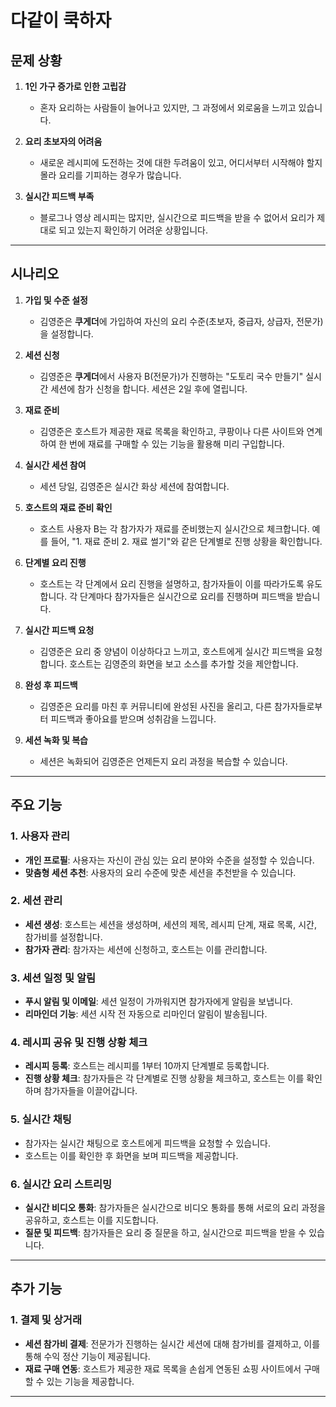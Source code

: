 # 다같이 쿡하자

## 문제 상황

1. **1인 가구 증가로 인한 고립감**
   - 혼자 요리하는 사람들이 늘어나고 있지만, 그 과정에서 외로움을 느끼고 있습니다.
   
2. **요리 초보자의 어려움**
   - 새로운 레시피에 도전하는 것에 대한 두려움이 있고, 어디서부터 시작해야 할지 몰라 요리를 기피하는 경우가 많습니다.
   
3. **실시간 피드백 부족**
   - 블로그나 영상 레시피는 많지만, 실시간으로 피드백을 받을 수 없어서 요리가 제대로 되고 있는지 확인하기 어려운 상황입니다.

---

## 시나리오

1. **가입 및 수준 설정**
   - 김영준은 **쿠게더**에 가입하여 자신의 요리 수준(초보자, 중급자, 상급자, 전문가)을 설정합니다.
   
2. **세션 신청**
   - 김영준은 **쿠게더**에서 사용자 B(전문가)가 진행하는 "도토리 국수 만들기" 실시간 세션에 참가 신청을 합니다. 세션은 2일 후에 열립니다.
   
3. **재료 준비**
   - 김영준은 호스트가 제공한 재료 목록을 확인하고, 쿠팡이나 다른 사이트와 연계하여 한 번에 재료를 구매할 수 있는 기능을 활용해 미리 구입합니다.
   
4. **실시간 세션 참여**
   - 세션 당일, 김영준은 실시간 화상 세션에 참여합니다.
   
5. **호스트의 재료 준비 확인**
   - 호스트 사용자 B는 각 참가자가 재료를 준비했는지 실시간으로 체크합니다. 예를 들어, "1. 재료 준비 2. 재료 썰기"와 같은 단계별로 진행 상황을 확인합니다.
   
6. **단계별 요리 진행**
   - 호스트는 각 단계에서 요리 진행을 설명하고, 참가자들이 이를 따라가도록 유도합니다. 각 단계마다 참가자들은 실시간으로 요리를 진행하며 피드백을 받습니다.
   
7. **실시간 피드백 요청**
   - 김영준은 요리 중 양념이 이상하다고 느끼고, 호스트에게 실시간 피드백을 요청합니다. 호스트는 김영준의 화면을 보고 소스를 추가할 것을 제안합니다.
   
8. **완성 후 피드백**
   - 김영준은 요리를 마친 후 커뮤니티에 완성된 사진을 올리고, 다른 참가자들로부터 피드백과 좋아요를 받으며 성취감을 느낍니다.
   
9. **세션 녹화 및 복습**
   - 세션은 녹화되어 김영준은 언제든지 요리 과정을 복습할 수 있습니다.

---

## 주요 기능

### 1. 사용자 관리
   - **개인 프로필**: 사용자는 자신이 관심 있는 요리 분야와 수준을 설정할 수 있습니다.
   - **맞춤형 세션 추천**: 사용자의 요리 수준에 맞춘 세션을 추천받을 수 있습니다.

### 2. 세션 관리
   - **세션 생성**: 호스트는 세션을 생성하며, 세션의 제목, 레시피 단계, 재료 목록, 시간, 참가비를 설정합니다.
   - **참가자 관리**: 참가자는 세션에 신청하고, 호스트는 이를 관리합니다.

### 3. 세션 일정 및 알림
   - **푸시 알림 및 이메일**: 세션 일정이 가까워지면 참가자에게 알림을 보냅니다.
   - **리마인더 기능**: 세션 시작 전 자동으로 리마인더 알림이 발송됩니다.

### 4. 레시피 공유 및 진행 상황 체크
   - **레시피 등록**: 호스트는 레시피를 1부터 10까지 단계별로 등록합니다.
   - **진행 상황 체크**: 참가자들은 각 단계별로 진행 상황을 체크하고, 호스트는 이를 확인하며 참가자들을 이끌어갑니다.

### 5. 실시간 채팅
   - 참가자는 실시간 채팅으로 호스트에게 피드백을 요청할 수 있습니다.
   - 호스트는 이를 확인한 후 화면을 보며 피드백을 제공합니다.

### 6. 실시간 요리 스트리밍
   - **실시간 비디오 통화**: 참가자들은 실시간으로 비디오 통화를 통해 서로의 요리 과정을 공유하고, 호스트는 이를 지도합니다.
   - **질문 및 피드백**: 참가자들은 요리 중 질문을 하고, 실시간으로 피드백을 받을 수 있습니다.

---

## 추가 기능

### 1. 결제 및 상거래
   - **세션 참가비 결제**: 전문가가 진행하는 실시간 세션에 대해 참가비를 결제하고, 이를 통해 수익 정산 기능이 제공됩니다.
   - **재료 구매 연동**: 호스트가 제공한 재료 목록을 손쉽게 연동된 쇼핑 사이트에서 구매할 수 있는 기능을 제공합니다.

---
